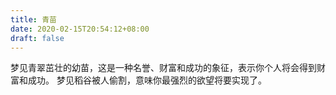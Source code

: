 ```yaml
---
title: 青苗
date: 2020-02-15T20:54:12+08:00
draft: false
---
```


梦见青翠茁壮的幼苗，这是一种名誉、财富和成功的象征，表示你个人将会得到财富和成功。
梦见稻谷被人偷割，意味你最强烈的欲望将要实现了。
